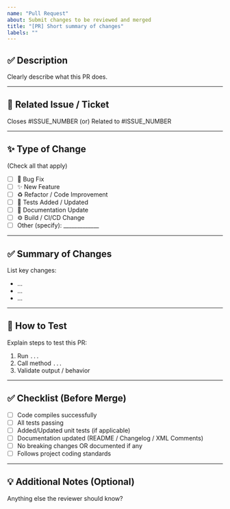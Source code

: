 ```yaml
---
name: "Pull Request"
about: Submit changes to be reviewed and merged
title: "[PR] Short summary of changes"
labels: ""
---
```


## ✅ Description
Clearly describe what this PR does.

---

## 🔗 Related Issue / Ticket
Closes #ISSUE_NUMBER (or) Related to #ISSUE_NUMBER

---

## ✨ Type of Change
(Check all that apply)

- [ ] 🐞 Bug Fix
- [ ] ✨ New Feature
- [ ] ♻️ Refactor / Code Improvement
- [ ] 🧪 Tests Added / Updated
- [ ] 📄 Documentation Update
- [ ] ⚙️ Build / CI/CD Change
- [ ] Other (specify): _____________

---

## ✅ Summary of Changes
List key changes:
- ...
- ...
- ...

---

## 🔁 How to Test
Explain steps to test this PR:
1. Run `...`
2. Call method `...`
3. Validate output / behavior

---

## ✅ Checklist (Before Merge)
- [ ] Code compiles successfully
- [ ] All tests passing
- [ ] Added/Updated unit tests (if applicable)
- [ ] Documentation updated (README / Changelog / XML Comments)
- [ ] No breaking changes OR documented if any
- [ ] Follows project coding standards

---

## 💡 Additional Notes (Optional)
Anything else the reviewer should know?